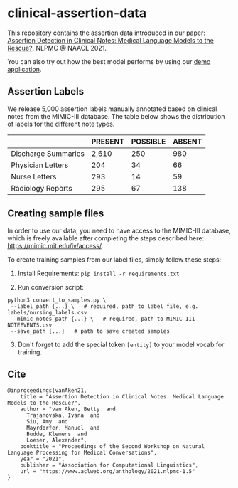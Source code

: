 # clinical-assertion-data

This repository contains the assertion data introduced in our paper: [Assertion Detection in Clinical Notes: Medical Language Models to the Rescue?](https://www.aclweb.org/anthology/2021.nlpmc-1.5/), NLPMC @ NAACL 2021.

You can also try out how the best model performs by using our [demo application](https://ehr-assertion-detection.demo.datexis.com/).

## Assertion Labels

We release 5,000 assertion labels manually annotated based on clinical notes from the MIMIC-III database. The table below shows the distribution of labels for the different note types.

| | PRESENT | POSSIBLE | ABSENT |
| --- | --- | --- | --- |
| Discharge Summaries | 2,610 | 250 | 980 |
| Physician Letters | 204 | 34 | 66 |
| Nurse Letters | 293 | 14 | 59 |
| Radiology Reports | 295 | 67 | 138 |

## Creating sample files

In order to use our data, you need to have access to the MIMIC-III database, which is freely available after completing the steps described here: https://mimic.mit.edu/iv/access/. 

To create training samples from our label files, simply follow these steps:

1. Install Requirements:
`pip install -r requirements.txt`

2. Run conversion script:

```
python3 convert_to_samples.py \
 --label_path {...} \   # required, path to label file, e.g. labels/nursing_labels.csv
 --mimic_notes_path {...} \   # required, path to MIMIC-III NOTEEVENTS.csv
 --save_path {...}   # path to save created samples
```
3. Don't forget to add the special token `[entity]` to your model vocab for training.

## Cite
```
@inproceedings{vanAken21,
    title = "Assertion Detection in Clinical Notes: Medical Language Models to the Rescue?",
    author = "van Aken, Betty  and
      Trajanovska, Ivana  and
      Siu, Amy  and
      Mayrdorfer, Manuel  and
      Budde, Klemens  and
      Loeser, Alexander",
    booktitle = "Proceedings of the Second Workshop on Natural Language Processing for Medical Conversations",
    year = "2021",
    publisher = "Association for Computational Linguistics",
    url = "https://www.aclweb.org/anthology/2021.nlpmc-1.5"
}
```
